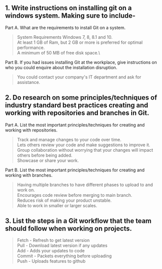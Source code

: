 ## 1. Write instructions on installing git on a windows system. Making sure to include- 

<p> Part A. What are the requirements to install Git on a system. </p>

>System Requirements
> Windows 7, 8, 8.1 and 10.\
> At least 1 GB of Ram, but 2 GB or more is preferred for optimal performance.\
> A minimum of 50 MB of free disk space.\

<p> Part B. If you had issues installing Git at the workplace, give instructions on who you could enquire about the installation disruption. </p>

>You could contact your company's IT department and ask for assistance.

## 2. Do research on some principles/techniques of industry standard best practices creating and working with repositories and branches in Git.

<p> Part A. List the most important principles/techniques for creating and working with repositories. </p>

>Track and manage changes to your code over time. \
>Lets others review your code and make suggestions to improve it. \
>Group collaboration without worrying that your changes will impact others before being added. \
>Showcase or share your work.

<p> Part B. List the most important principles/techniques for creating and working with branches. </p>

>Having multiple branches to have different phases to upload to and work on. \
>Encourages code review before merging to main branch. \
>Reduces risk of making your product unstable. \
>Able to work in smaller or larger scales.

## 3. List the steps in a Git workflow that the team should follow when working on projects.

>Fetch - Refresh to get latest version \
>Pull - Download latest version if any updates\
>Add - Adds your updates to code\
>Commit - Packets everything before uploading\
>Push - Uploads features to github
